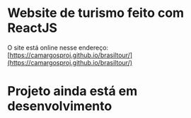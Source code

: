 # Website de turismo feito com ReactJS

O site está online nesse endereço: [https://camargosproj.github.io/brasiltour/](https://camargosproj.github.io/brasiltour/)

# Projeto ainda está em desenvolvimento
